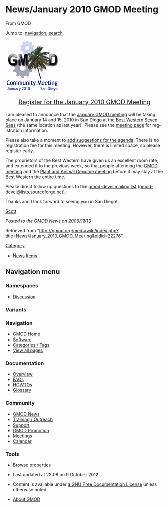 <div id="mw-page-base" class="noprint">

</div>

<div id="mw-head-base" class="noprint">

</div>

<div id="content" class="mw-body" role="main">

<span id="top"></span>

<div id="mw-js-message" style="display:none;">

</div>



# <span dir="auto">News/January 2010 GMOD Meeting</span>

<div id="bodyContent">

<div id="siteSub">

From GMOD

</div>

<div id="contentSub">

</div>

<div id="jump-to-nav" class="mw-jump">

Jump to: [navigation](#mw-navigation), [search](#p-search)

</div>

<div id="mw-content-text" class="mw-content-ltr" lang="en" dir="ltr">

<div class="floatright">

[<img src="../../mediawiki/images/3/39/Jan2010MtgLogo170.png" width="170"
height="162" alt="January 2010 GMOD Meeting" />](../January_2010_GMOD_Meeting "January 2010 GMOD Meeting")

</div>

  

<div style="font-size: 140%; text-align: center">

[Register for the January 2010 GMOD
Meeting](../January_2010_GMOD_Meeting "January 2010 GMOD Meeting")

</div>

  
I am pleased to announce that the [January GMOD
meeting](../January_2010_GMOD_Meeting "January 2010 GMOD Meeting") will
be taking place on January 14 and 15, 2010 in San Diego at the [Best
Western Seven
Seas](../January_2010_GMOD_Meeting#Lodging "January 2010 GMOD Meeting")
(the same location as last year). Please see the [meeting
page](../January_2010_GMOD_Meeting "January 2010 GMOD Meeting") for
registration information.

Please also take a moment to [add suggestions for the
agenda](../January_2010_GMOD_Meeting#Agenda_Proposals "January 2010 GMOD Meeting").
There is no registration fee for this meeting. However, there is limited
space, so please register early.

The proprietors of the Best Western have given us an excellent room
rate, and extended it to the previous week, so that people attending the
[GMOD meeting](../January_2010_GMOD_Meeting "January 2010 GMOD Meeting")
and the [Plant and Animal Genome meeting](../PAG_2010 "PAG 2010") before
it may stay at the Best Western the entire time.

Please direct follow up questions to the
<a href="https://lists.sourceforge.net/lists/listinfo/gmod-devel"
class="external text" rel="nofollow">gmod-devel mailing list</a>
(<a href="mailto:gmod-devel@lists.sourceforge.net" class="external text"
rel="nofollow">gmod-devel@lists.sourceforge.net</a>).

Thanks and I look forward to seeing you in San Diego!

[Scott](../User%3AScott "User%3AScott")

  

<div class="newsfooter">

*Posted to the [GMOD News](../GMOD_News "GMOD News") on 2009/11/13*

</div>

</div>

<div class="printfooter">

Retrieved from
"<http://gmod.org/mediawiki/index.php?title=News/January_2010_GMOD_Meeting&oldid=22276>"

</div>

<div id="catlinks" class="catlinks">

<div id="mw-normal-catlinks" class="mw-normal-catlinks">

[Category](../Special%3ACategories "Special%3ACategories"):

- [News Items](../Category%3ANews_Items "Category%3ANews Items")

</div>

</div>

<div class="visualClear">

</div>

</div>

</div>

<div id="mw-navigation">

## Navigation menu

<div id="mw-head">



<div id="left-navigation">

<div id="p-namespaces" class="vectorTabs" role="navigation"
aria-labelledby="p-namespaces-label">

### Namespaces


- <span id="ca-talk"><a
  href="http://gmod.org/mediawiki/index.php?title=Talk:News/January_2010_GMOD_Meeting&amp;action=edit&amp;redlink=1"
  accesskey="t"
  title="Discussion about the content page [t]">Discussion</a></span>

</div>

<div id="p-variants" class="vectorMenu emptyPortlet" role="navigation"
aria-labelledby="p-variants-label">

### 

### Variants[](#)

<div class="menu">

</div>

</div>

</div>





</div>

</div>

</div>

<div id="mw-panel">

<div id="p-logo" role="banner">

<a href="../Main_Page"
style="background-image: url(../../images/GMOD-cogs.png);"
title="Visit the main page"></a>

</div>

<div id="p-Navigation" class="portal" role="navigation"
aria-labelledby="p-Navigation-label">

### Navigation

<div class="body">

- <span id="n-GMOD-Home">[GMOD Home](../Main_Page)</span>
- <span id="n-Software">[Software](../GMOD_Components)</span>
- <span id="n-Categories-.2F-Tags">[Categories /
  Tags](../Categories)</span>
- <span id="n-View-all-pages">[View all
  pages](../Special:AllPages)</span>

</div>

</div>

<div id="p-Documentation" class="portal" role="navigation"
aria-labelledby="p-Documentation-label">

### Documentation

<div class="body">

- <span id="n-Overview">[Overview](../Overview)</span>
- <span id="n-FAQs">[FAQs](../Category%3AFAQ)</span>
- <span id="n-HOWTOs">[HOWTOs](../Category%3AHOWTO)</span>
- <span id="n-Glossary">[Glossary](../Glossary)</span>

</div>

</div>

<div id="p-Community" class="portal" role="navigation"
aria-labelledby="p-Community-label">

### Community

<div class="body">

- <span id="n-GMOD-News">[GMOD News](../GMOD_News)</span>
- <span id="n-Training-.2F-Outreach">[Training /
  Outreach](../Training_and_Outreach)</span>
- <span id="n-Support">[Support](../Support)</span>
- <span id="n-GMOD-Promotion">[GMOD Promotion](../GMOD_Promotion)</span>
- <span id="n-Meetings">[Meetings](../Meetings)</span>
- <span id="n-Calendar">[Calendar](../Calendar)</span>

</div>

</div>

<div id="p-tb" class="portal" role="navigation"
aria-labelledby="p-tb-label">

### Tools

<div class="body">


- <span id="t-smwbrowselink"><a href="../Special%3ABrowse/News-2FJanuary_2010_GMOD_Meeting"
  rel="smw-browse">Browse properties</a></span>


</div>

</div>

</div>

</div>

<div id="footer" role="contentinfo">

- <span id="footer-info-lastmod">Last updated at 23:08 on 9 October
  2012.</span>
<!-- - <span id="footer-info-viewcount">6,703 page views.</span> -->
- <span id="footer-info-copyright">Content is available under
  <a href="http://www.gnu.org/licenses/fdl-1.3.html" class="external"
  rel="nofollow">a GNU Free Documentation License</a> unless otherwise
  noted.</span>

<!-- -->

- <span id="footer-places-about">[About
  GMOD](../GMOD:About "GMOD:About")</span>

<!-- -->






</div>
